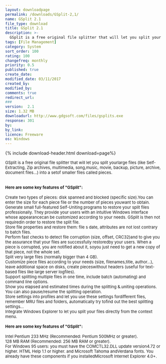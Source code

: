 ```yaml
---
layout: downloadpage
permalink: /downloads/GSplit-2,1/
name: GSplit 2.1
file_type: download
title: GSplit 2.1
description: >-
  GSplit is a free original file splitter that will let you split your large files into small pieces
tags: [File Management]
category: System
sort_order: 100
rating: 100
changefreq: monthly
priority: 0.5
published: true
create_date: 
modified_date: 03/11/2017
created_by: 
modified_by: 
comments: true
redirect_url: 
### 
version:  2.1
size: 1.32 MB
downloadurl: http://www.gdgsoft.com/files/gsplits.exe
response: 301
by: 
by_link: 
licence: Freeware
os: Windows
---
```


{% include download-header.html download=page%}

<p style="fix-download-text !important">
<p><font size="2"><p>GSplit is a free original file splitter that will let you split yourlarge files (like Self-Extracting, Zip archives, multimedia, song,music, movie, backup, picture, archive, document files...) into a setof smaller files called pieces.<br />
<br />
<br />
<span><strong>Here are some key features of "GSplit":</strong></span><br />
<br />
Create two types of pieces: disk spanned and blocked (specific size).You can enter the size for each piece file or the number of pieces youwant to obtain.<br />
Generate small full-featured Self-Uniting programs to restore your split files professionally. They provide your users with an intuitive Windows interface whose appearancecan be customized according to your needs. GSplit is then not requiredin order to restore the split file.<br />
Store file properties and restore them: file s date, attributes are not lost contrary to batch files.<br />
Perform fast checks to detect file corruption (size, offset, CRC32)and to give you the assurance that your files are successfully restoredby your users. When a piece is corrupted, you are notified about it, soyou just need to get a new copy of that piece, not the whole set.<br />
Split very large files (normally bigger than 4 GB).<br />
Customize piece files according to your needs (size, filenames,title, author...), leave additional space on disks, create pieceswithout headers (useful for text-based files like large server logfiles).<br />
Support splitting multiple files in one time, include batch (automating) and command line options.<br />
Show you elapsed and estimated times during the splitting &amp;.uniting operations. You can also pause/resume the splitting operation.<br />
Store settings into profiles and let you use these settings fordifferent files, remember MRU files and folders, automatically try tofind out the best splitting settings...<br />
Integrate Windows Explorer to let you split your files directly from the context menu.<br />
<br />
<span><strong>Here are some key features of "GSplit":</strong></span><br />
<br />
Intel Pentium 233 MHz (Recommended: Pentium 500MHz or greater). <br />
128 MB RAM (Recommended: 256 MB RAM or greater). <br />
For Windows 95 users: you must have the COMCTL32.DLL update version4.72 or higher. HTML Help 1.1 or higher. and Microsoft Tahoma andVerdana fonts. You already have these components if you installedMicrosoft Internet Explorer 4.0+.</p></p></p>
